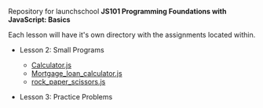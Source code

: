 Repository for launchschool **JS101 Programming Foundations with JavaScript: Basics**

Each lesson will have it's own directory with the assignments located within.

* Lesson 2: Small Programs
  * [Calculator.js](https://github.com/sethbMiami/JS101/blob/main/lesson_2/calculator.js)
  * [Mortgage_loan_calculator.js](https://github.com/sethbMiami/JS101/blob/main/lesson_2/mortgage_loan_calculator.js)
  * [rock_paper_scissors.js](https://github.com/sethbMiami/JS101/blob/main/lesson_2/rock_paper_scissors.js)

* Lesson 3: Practice Problems
